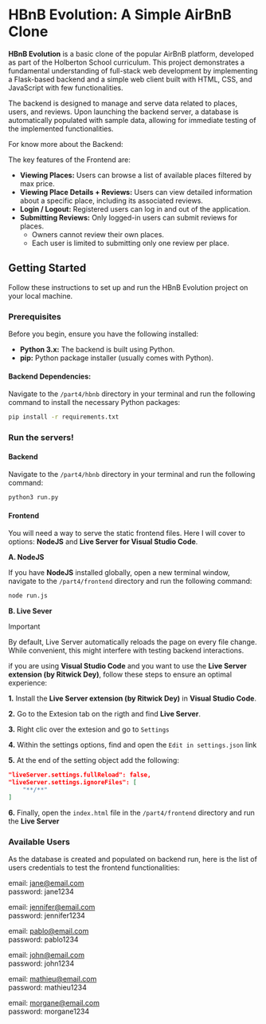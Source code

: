 
# HBnB Evolution: A Simple AirBnB Clone

**HBnB Evolution** is a basic clone of the popular AirBnB platform, developed as part of the Holberton School curriculum. This project demonstrates a fundamental understanding of full-stack web development by implementing a Flask-based backend and a simple web client built with HTML, CSS, and JavaScript with few functionalities.

The backend is designed to manage and serve data related to places, users, and reviews. Upon launching the backend server, a database is automatically populated with sample data, allowing for immediate testing of the implemented functionalities.

For know more about the Backend: 

The key features of the Frontend are:
* **Viewing Places:** Users can browse a list of available places filtered by max price.
* **Viewing Place Details + Reviews:** Users can view detailed information about a specific place, including its associated reviews.
* **Login / Logout:** Registered users can log in and out of the application.
* **Submitting Reviews:** Only logged-in users can submit reviews for places.
    * Owners cannot review their own places.
    * Each user is limited to submitting only one review per place.


## Getting Started
Follow these instructions to set up and run the HBnB Evolution project on your local machine.

### Prerequisites
Before you begin, ensure you have the following installed:

* **Python 3.x:** The backend is built using Python.
* **pip:** Python package installer (usually comes with Python).

#### Backend Dependencies:
Navigate to the `/part4/hbnb` directory in your terminal and run the following command to install the necessary Python packages:

```bash
pip install -r requirements.txt
```

### Run the servers!
#### Backend
Navigate to the `/part4/hbnb` directory in your terminal and run the following command:
```bash
python3 run.py
```
#### Frontend
You will need a way to serve the static frontend files. Here I will cover to options: **NodeJS** and **Live Server for Visual Studio Code**.

**A. NodeJS**

If you have **NodeJS** installed globally, open a new terminal window, navigate to the `/part4/frontend` directory and run the following command:
```bash
node run.js
```

**B. Live Sever**

> [!IMPORTANT]  
> By default, Live Server automatically reloads the page on every file change. While convenient, this might interfere with testing backend interactions.

if you are using **Visual Studio Code** and you want to use the **Live Server extension (by Ritwick Dey)**, follow these steps to ensure an optimal experience:

**1.** Install the **Live Server extension (by Ritwick Dey)** in **Visual Studio Code**.

**2.** Go to the Extesion tab on the rigth and find **Live Server**.

**3.** Right clic over the extesion and go to `Settings`

**4.** Within the settings options, find and open the `Edit in settings.json` link

**5.** At the end of the setting object add the following:
```json
"liveServer.settings.fullReload": false,
"liveServer.settings.ignoreFiles": [
    "**/**"
]
```

**6.** Finally, open the `index.html` file in the `/part4/frontend` directory and run the **Live Server**

### Available Users
As the database is created and populated on backend run, here is the list of users credentials to test the frontend functionalities:

email: jane@email.com  
password: jane1234

email: jennifer@email.com  
password: jennifer1234

email: pablo@email.com  
password: pablo1234

email: john@email.com  
password: john1234

email: mathieu@email.com  
password: mathieu1234

email: morgane@email.com  
password: morgane1234